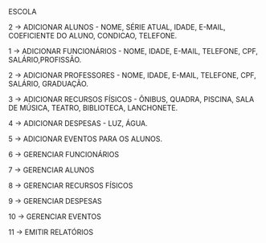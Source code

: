 ESCOLA

2 -> ADICIONAR ALUNOS - NOME, SÉRIE ATUAL, IDADE, E-MAIL, COEFICIENTE DO ALUNO, CONDICAO, TELEFONE.

1 -> ADICIONAR FUNCIONÁRIOS  - NOME, IDADE, E-MAIL, TELEFONE, CPF, SALÁRIO,PROFISSÃO.

2 -> ADICIONAR PROFESSORES - NOME, IDADE, E-MAIL, TELEFONE, CPF, SALÁRIO, GRADUAÇÃO.

3 -> ADICIONAR RECURSOS FÍSICOS - ÔNIBUS, QUADRA, PISCINA, SALA DE MÚSICA, TEATRO, BIBLIOTECA, LANCHONETE.

4 -> ADICIONAR DESPESAS - LUZ, ÁGUA.

5 -> ADICIONAR EVENTOS PARA OS ALUNOS.

6 -> GERENCIAR FUNCIONÁRIOS

7 -> GERENCIAR ALUNOS

8 -> GERENCIAR RECURSOS FÍSICOS

9 -> GERENCIAR DESPESAS

10 -> GERENCIAR EVENTOS

11 -> EMITIR RELATÓRIOS
